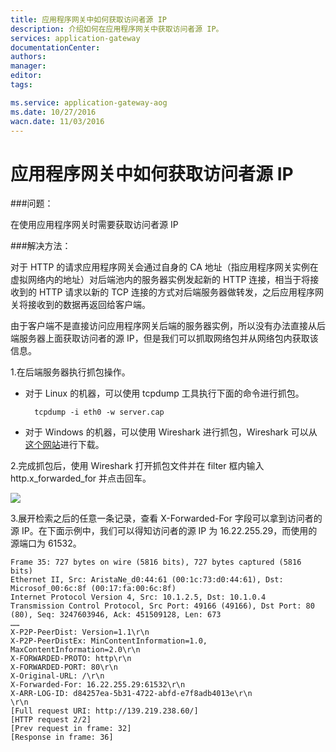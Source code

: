 ```yaml
---
title: 应用程序网关中如何获取访问者源 IP
description: 介绍如何在应用程序网关中获取访问者源 IP。
services: application-gateway
documentationCenter: 
authors: 
manager: 
editor: 
tags: 

ms.service: application-gateway-aog
ms.date: 10/27/2016
wacn.date: 11/03/2016
---
```


# 应用程序网关中如何获取访问者源 IP

###问题：

在使用应用程序网关时需要获取访问者源 IP

###解决方法：

对于 HTTP 的请求应用程序网关会通过自身的 CA 地址（指应用程序网关实例在虚拟网络内的地址）对后端池内的服务器实例发起新的 HTTP 连接，相当于将接收到的 HTTP 请求以新的 TCP 连接的方式对后端服务器做转发，之后应用程序网关将接收到的数据再返回给客户端。

由于客户端不是直接访问应用程序网关后端的服务器实例，所以没有办法直接从后端服务器上面获取访问者的源 IP，但是我们可以抓取网络包并从网络包内获取该信息。

1.在后端服务器执行抓包操作。

- 对于 Linux 的机器，可以使用 tcpdump 工具执行下面的命令进行抓包。

        tcpdump -i eth0 -w server.cap

- 对于 Windows 的机器，可以使用 Wireshark 进行抓包，Wireshark 可以从[这个网站](https://www.wireshark.org/#download)进行下载。

2.完成抓包后，使用 Wireshark 打开抓包文件并在 filter 框内输入 http.x_forwarded_for 并点击回车。

![](./media/aog-web-app-get-user-ip/filter.png)

3.展开检索之后的任意一条记录，查看 X-Forwarded-For 字段可以拿到访问者的源 IP。在下面示例中，我们可以得知访问者的源 IP 为 16.22.255.29，而使用的源端口为 61532。

    Frame 35: 727 bytes on wire (5816 bits), 727 bytes captured (5816 bits)
    Ethernet II, Src: AristaNe_d0:44:61 (00:1c:73:d0:44:61), Dst: Microsof_00:6c:8f (00:17:fa:00:6c:8f)
    Internet Protocol Version 4, Src: 10.1.2.5, Dst: 10.1.0.4
    Transmission Control Protocol, Src Port: 49166 (49166), Dst Port: 80 (80), Seq: 3247603946, Ack: 451509128, Len: 673
    ……
    X-P2P-PeerDist: Version=1.1\r\n
    X-P2P-PeerDistEx: MinContentInformation=1.0, MaxContentInformation=2.0\r\n
    X-FORWARDED-PROTO: http\r\n
    X-FORWARDED-PORT: 80\r\n
    X-Original-URL: /\r\n
    X-Forwarded-For: 16.22.255.29:61532\r\n
    X-ARR-LOG-ID: d84257ea-5b31-4722-abfd-e7f8adb4013e\r\n
    \r\n
    [Full request URI: http://139.219.238.60/]
    [HTTP request 2/2]
    [Prev request in frame: 32]
    [Response in frame: 36]

